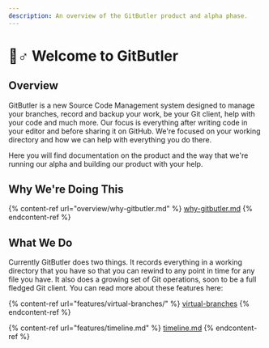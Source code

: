 ```yaml
---
description: An overview of the GitButler product and alpha phase.
---
```


# 🤵♂ Welcome to GitButler

## Overview

GitButler is a new Source Code Management system designed to manage your branches, record and backup your work, be your Git client, help with your code and much more. Our focus is everything after writing code in your editor and before sharing it on GitHub. We're focused on your working directory and how we can help with everything you do there.

Here you will find documentation on the product and the way that we're running our alpha and building our product with your help.

## Why We're Doing This

{% content-ref url="overview/why-gitbutler.md" %}
[why-gitbutler.md](overview/why-gitbutler.md)
{% endcontent-ref %}

## What We Do

Currently GitButler does two things. It records everything in a working directory that you have so that you can rewind to any point in time for any file you have. It also does a growing set of Git operations, soon to be a full fledged Git client. You can read more about these features here:

{% content-ref url="features/virtual-branches/" %}
[virtual-branches](features/virtual-branches/)
{% endcontent-ref %}

{% content-ref url="features/timeline.md" %}
[timeline.md](features/timeline.md)
{% endcontent-ref %}
